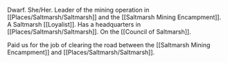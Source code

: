 Dwarf. She/Her. Leader of the mining operation in [[Places/Saltmarsh/Saltmarsh]] and the [[Saltmarsh Mining Encampment]]. A Saltmarsh [[Loyalist]]. Has a headquarters in [[Places/Saltmarsh/Saltmarsh]]. On the [[Council of Saltmarsh]]. 

Paid us for the job of clearing the road between the [[Saltmarsh Mining Encampment]] and [[Places/Saltmarsh/Saltmarsh]].